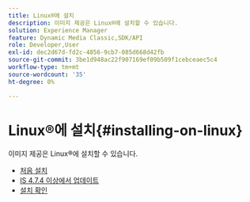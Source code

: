 ```yaml
---
title: Linux®에 설치
description: 이미지 제공은 Linux®에 설치할 수 있습니다.
solution: Experience Manager
feature: Dynamic Media Classic,SDK/API
role: Developer,User
exl-id: dec2d67d-fd2c-4856-9cb7-085d668d42fb
source-git-commit: 3be1d948ac22f907169ef09b509f1cebceaec5c4
workflow-type: tm+mt
source-wordcount: '35'
ht-degree: 0%

---
```


# Linux®에 설치{#installing-on-linux}

이미지 제공은 Linux®에 설치할 수 있습니다.

* [처음 설치](t-first-install-lin.md)
* [IS 4.7.4 이상에서 업데이트](t-update-lin.md)
* [설치 확인](t-verify-install-lin.md)
